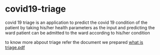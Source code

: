 # covid19-triage

covid 19 triage is an application to predict the covid 19 condition of the patient 
by taking his/her health parameters as the input and predicting the ward patient can be admitted to the ward according to his/her condition 

to know more abpout triage refer the document we prepared
[what is triage.pdf](https://github.com/abhiramk6/covid19-triage/files/8649142/what.is.triage.pdf)

